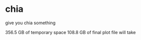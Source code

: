 # chia
give you chia something 



356.5 GB of temporary space
108.8 GB of final plot file will take 
